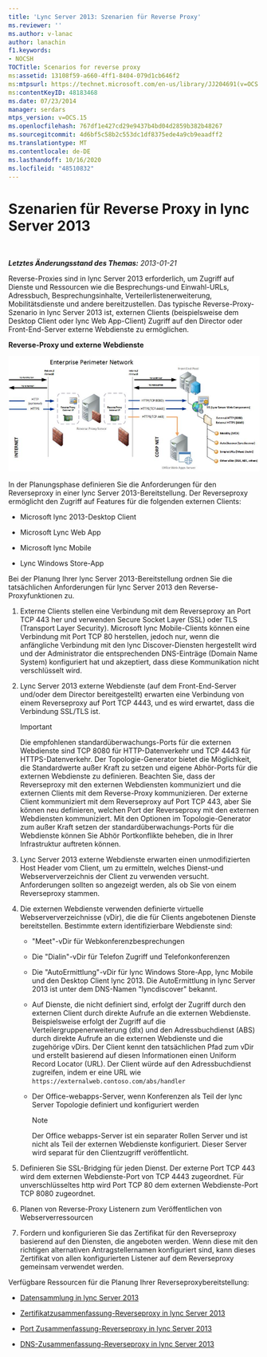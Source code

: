 ```yaml
---
title: 'Lync Server 2013: Szenarien für Reverse Proxy'
ms.reviewer: ''
ms.author: v-lanac
author: lanachin
f1.keywords:
- NOCSH
TOCTitle: Scenarios for reverse proxy
ms:assetid: 13108f59-a660-4ff1-8404-079d1cb646f2
ms:mtpsurl: https://technet.microsoft.com/en-us/library/JJ204691(v=OCS.15)
ms:contentKeyID: 48183468
ms.date: 07/23/2014
manager: serdars
mtps_version: v=OCS.15
ms.openlocfilehash: 767df1e427cd29e9437b4bd04d2859b382b48267
ms.sourcegitcommit: 4d6bf5c58b2c553dc1df8375ede4a9cb9eaadff2
ms.translationtype: MT
ms.contentlocale: de-DE
ms.lasthandoff: 10/16/2020
ms.locfileid: "48510832"
---
```

# <a name="scenarios-for-reverse-proxy-in-lync-server-2013"></a>Szenarien für Reverse Proxy in lync Server 2013

<div data-xmlns="http://www.w3.org/1999/xhtml">

<div class="topic" data-xmlns="http://www.w3.org/1999/xhtml" data-msxsl="urn:schemas-microsoft-com:xslt" data-cs="https://msdn.microsoft.com/">

<div data-asp="https://msdn2.microsoft.com/asp">



</div>

<div id="mainSection">

<div id="mainBody">

<span> </span>

_**Letztes Änderungsstand des Themas:** 2013-01-21_

Reverse-Proxies sind in lync Server 2013 erforderlich, um Zugriff auf Dienste und Ressourcen wie die Besprechungs-und Einwahl-URLs, Adressbuch, Besprechungsinhalte, Verteilerlistenerweiterung, Mobilitätsdienste und andere bereitzustellen. Das typische Reverse-Proxy-Szenario in lync Server 2013 ist, externen Clients (beispielsweise dem Desktop Client oder lync Web App-Client) Zugriff auf den Director oder Front-End-Server externe Webdienste zu ermöglichen.

**Reverse-Proxy und externe Webdienste**

![13142405-d5c9-45b7-a8b7-a8c89f09c97c](images/JJ204932.13142405-d5c9-45b7-a8b7-a8c89f09c97c(OCS.15).jpg "13142405-d5c9-45b7-a8b7-a8c89f09c97c")

In der Planungsphase definieren Sie die Anforderungen für den Reverseproxy in einer lync Server 2013-Bereitstellung. Der Reverseproxy ermöglicht den Zugriff auf Features für die folgenden externen Clients:

  - Microsoft lync 2013-Desktop Client

  - Microsoft Lync Web App

  - Microsoft lync Mobile

  - Lync Windows Store-App

Bei der Planung Ihrer lync Server 2013-Bereitstellung ordnen Sie die tatsächlichen Anforderungen für lync Server 2013 den Reverse-Proxyfunktionen zu.

1.  Externe Clients stellen eine Verbindung mit dem Reverseproxy an Port TCP 443 her und verwenden Secure Socket Layer (SSL) oder TLS (Transport Layer Security). Microsoft lync Mobile-Clients können eine Verbindung mit Port TCP 80 herstellen, jedoch nur, wenn die anfängliche Verbindung mit den lync Discover-Diensten hergestellt wird und der Administrator die entsprechenden DNS-Einträge (Domain Name System) konfiguriert hat und akzeptiert, dass diese Kommunikation nicht verschlüsselt wird.

2.  Lync Server 2013 externe Webdienste (auf dem Front-End-Server und/oder dem Director bereitgestellt) erwarten eine Verbindung von einem Reverseproxy auf Port TCP 4443, und es wird erwartet, dass die Verbindung SSL/TLS ist.
    
    <div>
    

    > [!IMPORTANT]  
    > Die empfohlenen standardüberwachungs-Ports für die externen Webdienste sind TCP 8080 für HTTP-Datenverkehr und TCP 4443 für HTTPS-Datenverkehr. Der Topologie-Generator bietet die Möglichkeit, die Standardwerte außer Kraft zu setzen und eigene Abhör-Ports für die externen Webdienste zu definieren. Beachten Sie, dass der Reverseproxy mit den externen Webdiensten kommuniziert und die externen Clients mit dem Reverse-Proxy kommunizieren. Der externe Client kommuniziert mit dem Reverseproxy auf Port TCP 443, aber Sie können neu definieren, welchen Port der Reverseproxy mit den externen Webdiensten kommuniziert. Mit den Optionen im Topologie-Generator zum außer Kraft setzen der standardüberwachungs-Ports für die Webdienste können Sie Abhör Portkonflikte beheben, die in Ihrer Infrastruktur auftreten können.

    
    </div>

3.  Lync Server 2013 externe Webdienste erwarten einen unmodifizierten Host Header vom Client, um zu ermitteln, welches Dienst-und Webserververzeichnis der Client zu verwenden versucht. Anforderungen sollten so angezeigt werden, als ob Sie von einem Reverseproxy stammen.

4.  Die externen Webdienste verwenden definierte virtuelle Webserververzeichnisse (vDir), die die für Clients angebotenen Dienste bereitstellen. Bestimmte extern identifizierbare Webdienste sind:
    
      - "Meet"-vDir für Webkonferenzbesprechungen
    
      - Die "Dialin"-vDir für Telefon Zugriff und Telefonkonferenzen
    
      - Die "AutoErmittlung"-vDir für lync Windows Store-App, lync Mobile und den Desktop Client lync 2013. Die AutoErmittlung in lync Server 2013 ist unter dem DNS-Namen "lyncdiscover" bekannt.
    
      - Auf Dienste, die nicht definiert sind, erfolgt der Zugriff durch den externen Client durch direkte Aufrufe an die externen Webdienste. Beispielsweise erfolgt der Zugriff auf die Verteilergruppenerweiterung (dlx) und den Adressbuchdienst (ABS) durch direkte Aufrufe an die externen Webdienste und die zugehörige vDirs. Der Client kennt den tatsächlichen Pfad zum vDir und erstellt basierend auf diesen Informationen einen Uniform Record Locator (URL). Der Client würde auf den Adressbuchdienst zugreifen, indem er eine URL wie `https://externalweb.contoso.com/abs/handler`
    
      - Der Office-webapps-Server, wenn Konferenzen als Teil der lync Server Topologie definiert und konfiguriert werden
        
        <div>
        

        > [!NOTE]  
        > Der Office webapps-Server ist ein separater Rollen Server und ist nicht als Teil der externen Webdienste konfiguriert. Dieser Server wird separat für den Clientzugriff veröffentlicht.

        
        </div>

5.  Definieren Sie SSL-Bridging für jeden Dienst. Der externe Port TCP 443 wird dem externen Webdienste-Port von TCP 4443 zugeordnet. Für unverschlüsseltes http wird Port TCP 80 dem externen Webdienste-Port TCP 8080 zugeordnet.

6.  Planen von Reverse-Proxy Listenern zum Veröffentlichen von Webserverressourcen

7.  Fordern und konfigurieren Sie das Zertifikat für den Reverseproxy basierend auf den Diensten, die angeboten werden. Wenn diese mit den richtigen alternativen Antragstellernamen konfiguriert sind, kann dieses Zertifikat von allen konfigurierten Listener auf dem Reverseproxy gemeinsam verwendet werden.

Verfügbare Ressourcen für die Planung Ihrer Reverseproxybereitstellung:

  - [Datensammlung in lync Server 2013](lync-server-2013-data-collection.md)

  - [Zertifikatzusammenfassung-Reverseproxy in lync Server 2013](lync-server-2013-certificate-summary-reverse-proxy.md)

  - [Port Zusammenfassung-Reverseproxy in lync Server 2013](lync-server-2013-port-summary-reverse-proxy.md)

  - [DNS-Zusammenfassung-Reverseproxy in lync Server 2013](lync-server-2013-dns-summary-reverse-proxy.md)

</div>

<span> </span>

</div>

</div>

</div>

